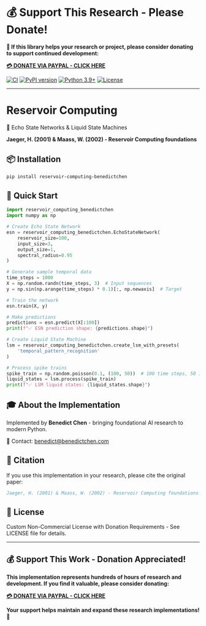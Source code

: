 # 💰 Support This Research - Please Donate!

**🙏 If this library helps your research or project, please consider donating to support continued development:**

**[💳 DONATE VIA PAYPAL - CLICK HERE](https://www.paypal.com/cgi-bin/webscr?cmd=_s-xclick&hosted_button_id=WXQKYYKPHWXHS)**

[![CI](https://github.com/benedictchen/reservoir-computing-benedictchen/workflows/CI/badge.svg)](https://github.com/benedictchen/reservoir-computing-benedictchen/actions)
[![PyPI version](https://badge.fury.io/py/reservoir-computing-benedictchen.svg)](https://badge.fury.io/py/reservoir-computing-benedictchen)
[![Python 3.9+](https://img.shields.io/badge/python-3.9+-blue.svg)](https://www.python.org/downloads/)
[![License](https://img.shields.io/badge/license-Custom%20Non--Commercial-red.svg)](LICENSE)

---

# Reservoir Computing

🌊 Echo State Networks & Liquid State Machines

**Jaeger, H. (2001) & Maass, W. (2002) - Reservoir Computing foundations**

## 📦 Installation

```bash
pip install reservoir-computing-benedictchen
```

## 🚀 Quick Start

```python
import reservoir_computing_benedictchen
import numpy as np

# Create Echo State Network
esn = reservoir_computing_benedictchen.EchoStateNetwork(
    reservoir_size=100,
    input_size=3,
    output_size=1,
    spectral_radius=0.95
)

# Generate sample temporal data
time_steps = 1000
X = np.random.randn(time_steps, 3)  # Input sequences
y = np.sin(np.arange(time_steps) * 0.1)[:, np.newaxis]  # Target

# Train the network
esn.train(X, y)

# Make predictions
predictions = esn.predict(X[:100])
print(f"✅ ESN prediction shape: {predictions.shape}")

# Create Liquid State Machine  
lsm = reservoir_computing_benedictchen.create_lsm_with_presets(
    'temporal_pattern_recognition'
)

# Process spike trains
spike_train = np.random.poisson(0.1, (100, 50))  # 100 time steps, 50 inputs
liquid_states = lsm.process(spike_train)
print(f"✅ LSM liquid states: {liquid_states.shape}")
```

## 🎓 About the Implementation

Implemented by **Benedict Chen** - bringing foundational AI research to modern Python.

📧 Contact: benedict@benedictchen.com

## 📖 Citation

If you use this implementation in your research, please cite the original paper:

```bibtex
Jaeger, H. (2001) & Maass, W. (2002) - Reservoir Computing foundations
```

## 📜 License

Custom Non-Commercial License with Donation Requirements - See LICENSE file for details.

---

## 💰 Support This Work - Donation Appreciated!

**This implementation represents hundreds of hours of research and development. If you find it valuable, please consider donating:**

**[💳 DONATE VIA PAYPAL - CLICK HERE](https://www.paypal.com/cgi-bin/webscr?cmd=_s-xclick&hosted_button_id=WXQKYYKPHWXHS)**

**Your support helps maintain and expand these research implementations! 🙏**
